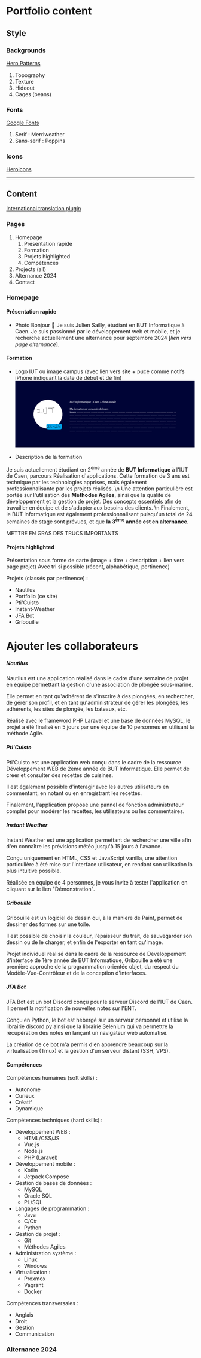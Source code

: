 # Portfolio content

## Style

### Backgrounds
[Hero Patterns](https://heropatterns.com)

1. Topography
2. Texture
3. Hideout
4. Cages (beans)

### Fonts
[Google Fonts](https://fonts.google.com)

1. Serif : Merriweather
2. Sans-serif : Poppins

### Icons
[Heroicons](https://heroicons.com)

---

## Content

[International translation plugin](https://vue-i18n.intlify.dev/)

### Pages

1. Homepage
   1. Présentation rapide
   2. Formation
   3. Projets highlighted
   4. Compétences
2. Projects (all)
3. Alternance 2024
4. Contact

### Homepage
#### Présentation rapide

- Photo
Bonjour 👋
Je suis Julien Sailly, étudiant en BUT Informatique à Caen. Je suis passionné par le développement web et mobile, et je recherche actuellement une alternance pour septembre 2024 [_lien vers page alternance_].

#### Formation

- Logo IUT ou image campus (avec lien vers site + puce comme notifs iPhone indiquant la date de début et de fin)
![alt text](image.png)

- Description de la formation

Je suis actuellement étudiant en 2<sup>ème</sup> année de **BUT Informatique** à l'IUT de Caen, parcours Réalisation d'applications. Cette formation de 3 ans est technique par les technologies apprises, mais également professionnalisante par les projets réalisés.
\n
Une attention particulière est portée sur l'utilisation des **Méthodes Agiles**, ainsi que la qualité de développement et la gestion de projet. Des concepts essentiels afin de travailler en équipe et de s'adapter aux besoins des clients.
\n
Finalement, le BUT Informatique est également professionnalisant puisqu'un total de 24 semaines de stage sont prévues, et que **la 3<sup>ème</sup> année est en alternance**. 

METTRE EN GRAS DES TRUCS IMPORTANTS

#### Projets highlighted

Présentation sous forme de carte (image + titre + description + lien vers page projet)
Avec tri si possible (récent, alphabétique, pertinence)

Projets (classés par pertinence) :
- Nautilus
- Portfolio (ce site)
- Pti'Cuisto
- Instant-Weather
- JFA Bot
- Gribouille

# Ajouter les collaborateurs

##### Nautilus

Nautilus est une application réalisé dans le cadre d'une semaine de projet en équipe permettant la gestion d'une association de plongée sous-marine.

Elle permet en tant qu'adhérent de s'inscrire à des plongées, en rechercher, de gérer son profil, et en tant qu'administrateur de gérer les plongées, les adhérents, les sites de plongée, les bateaux, etc.

Réalisé avec le frameword PHP Laravel et une base de données MySQL, le projet a été finalisé en 5 jours par une équipe de 10 personnes en utilisant la méthode Agile.

##### Pti'Cuisto

Pti'Cuisto est une application web conçu dans le cadre de la ressource Développement WEB de 2ème année de BUT Informatique. Elle permet de créer et consulter des recettes de cuisines.

Il est également possible d'interagir avec les autres utilisateurs en commentant, en notant ou en enregistrant les recettes.

Finalement, l'application propose une pannel de fonction administrateur complet pour modérer les recettes, les utilisateurs ou les commentaires.

##### Instant Weather

Instant Weather est une application permettant de rechercher une ville afin d'en connaître les prévisions météo jusqu'à 15 jours à l'avance. 

Conçu uniquement en HTML, CSS et JavaScript vanilla, une attention particulière à été mise sur l'interface utilisateur, en rendant son utilisation la plus intuitive possible.

Réalisée en équipe de 4 personnes, je vous invite à tester l'application en cliquant sur le lien "Démonstration". 

##### Gribouille

Gribouille est un logiciel de dessin qui, à la manière de Paint, permet de dessiner des formes sur une toile. 

Il est possible de choisir la couleur, l'épaisseur du trait, de sauvegarder son dessin ou de le charger, et enfin de l'exporter en tant qu'image.

Projet individuel réalisé dans le cadre de la ressource de Développement d'interface de 1ère année de BUT Informatique, Gribouille a été une première approche de la programmation orientée objet, du respect du Modèle-Vue-Contrôleur et de la conception d'interfaces.

##### JFA Bot

JFA Bot est un bot Discord conçu pour le serveur Discord de l'IUT de Caen. Il permet la notification de nouvelles notes sur l'ENT. 

Conçu en Python, le bot est hébergé sur un serveur personnel et utilise la librairie discord.py ainsi que la librairie Selenium qui va permettre la récupération des notes en lançant un navigateur web automatisé.

La création de ce bot m'a permis d'en apprendre beaucoup sur la virtualisation (Tmux) et la gestion d'un serveur distant (SSH, VPS).

#### Compétences

Compétences humaines (soft skills) :
- Autonome
- Curieux
- Créatif
- Dynamique

Compétences techniques (hard skills) :
- Développement WEB :
   - HTML/CSS/JS
   - Vue.js
   - Node.js
   - PHP (Laravel)
- Développement mobile :
   - Kotlin
   - Jetpack Compose
- Gestion de bases de données :
   - MySQL
   - Oracle SQL
   - PL/SQL
- Langages de programmation :
   - Java
   - C/C#
   - Python
- Gestion de projet :
   - Git
   - Méthodes Agiles
- Administration système :
   - Linux
   - Windows
- Virtualisation :
   - Proxmox
   - Vagrant
   - Docker

Compétences transversales :
- Anglais
- Droit
- Gestion
- Communication

### Alternance 2024

